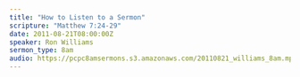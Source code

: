```yaml
---
title: "How to Listen to a Sermon"
scripture: "Matthew 7:24-29"
date: 2011-08-21T08:00:00Z
speaker: Ron Williams
sermon_type: 8am
audio: https://pcpc8amsermons.s3.amazonaws.com/20110821_williams_8am.mp3 
---
```



